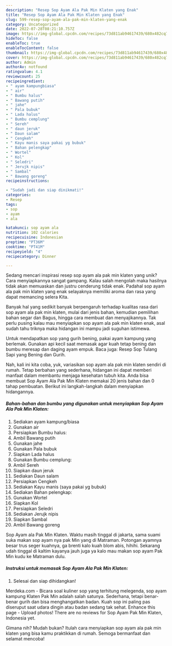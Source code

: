 ```yaml
---
description: "Resep Sop Ayam Ala Pak Min Klaten yang Enak"
title: "Resep Sop Ayam Ala Pak Min Klaten yang Enak"
slug: 599-resep-sop-ayam-ala-pak-min-klaten-yang-enak
category: Uncategorized
date: 2022-07-28T08:21:10.757Z
image: https://img-global.cpcdn.com/recipes/73d811ab94617439/680x482cq70/sop-ayam-ala-pak-min-klaten-foto-resep-utama.jpg
hideToc: false
enableToc: true
enableTocContent: false
thumbnail: https://img-global.cpcdn.com/recipes/73d811ab94617439/680x482cq70/sop-ayam-ala-pak-min-klaten-foto-resep-utama.jpg
cover: https://img-global.cpcdn.com/recipes/73d811ab94617439/680x482cq70/sop-ayam-ala-pak-min-klaten-foto-resep-utama.jpg
author: Admin
authorAv: notfound
ratingvalue: 4.1
reviewcount: 25
recipeingredient:
- " ayam kampungbiasa"
- " air"
- " Bumbu halus"
- " Bawang putih"
- " jahe"
- " Pala bubuk"
- " Lada halus"
- " Bumbu cemplung"
- " Sereh"
- " daun jeruk"
- " Daun salam"
- " Cengkeh"
- " Kayu manis saya pakai yg bubuk"
- " Bahan pelengkap"
- " Wortel"
- " Kol"
- " Seledri"
- " Jerujk nipis"
- " Sambal"
- " Bawang goreng"
recipeinstructions:

- "Sudah jadi dan siap dinikmati!"
categories:
- Resep
tags:
- sop
- ayam
- ala

katakunci: sop ayam ala 
nutrition: 102 calories
recipecuisine: Indonesian
preptime: "PT36M"
cooktime: "PT41M"
recipeyield: "4"
recipecategory: Dinner

---
```





Sedang mencari inspirasi resep sop ayam ala pak min klaten yang unik? Cara menyiapkannya sangat gampang. Kalau salah mengolah maka hasilnya tidak akan memuaskan dan justru cenderung tidak enak. Padahal sop ayam ala pak min klaten yang enak selayaknya memiliki aroma dan rasa yang dapat memancing selera Kita.





Banyak hal yang sedikit banyak berpengaruh terhadap kualitas rasa dari sop ayam ala pak min klaten, mulai dari jenis bahan, kemudian pemilihan bahan segar dan Bagus, hingga cara membuat dan menyajikannya. Tak perlu pusing kalau mau menyiapkan sop ayam ala pak min klaten enak,      asal sudah tahu triknya maka hidangan ini mampu jadi suguhan istimewa.














Untuk mendapatkan sop yang gurih bening, pakai ayam kampung yang berlemak. Gunakan api kecil saat memasak agar kuah tetap bening dan bumbu meresap dan daging ayam empuk. Baca juga: Resep Sop Tulang Sapi yang Bening dan Gurih.






Nah, kali ini kita coba, yuk, variasikan sop ayam ala pak min klaten sendiri di rumah. Tetap berbahan yang sederhana, hidangan ini dapat memberi manfaat dalam membantu menjaga kesehatan tubuh kita. Anda bisa membuat Sop Ayam Ala Pak Min Klaten memakai 20 jenis bahan dan 0 tahap pembuatan. Berikut ini langkah-langkah dalam menyiapkan hidangannya.

<!--inarticleads1-->

##### Bahan-bahan dan bumbu yang digunakan untuk menyiapkan Sop Ayam Ala Pak Min Klaten:

1. Sediakan  ayam kampung/biasa
1. Gunakan  air
1. Persiapkan  Bumbu halus:
1. Ambil  Bawang putih
1. Gunakan  jahe
1. Gunakan  Pala bubuk
1. Siapkan  Lada halus
1. Gunakan  Bumbu cemplung:
1. Ambil  Sereh
1. Siapkan  daun jeruk
1. Sediakan  Daun salam
1. Persiapkan  Cengkeh
1. Sediakan  Kayu manis (saya pakai yg bubuk)
1. Sediakan  Bahan pelengkap:
1. Gunakan  Wortel
1. Siapkan  Kol
1. Persiapkan  Seledri
1. Sediakan  Jerujk nipis
1. Siapkan  Sambal
1. Ambil  Bawang goreng


Sop Ayam ala Pak Min Klaten. Waktu masih tinggal di jakarta, sama suami suka makan sop ayam nya pak Min yang di Matraman. Potongan ayamnya besar trus seger kuahnya, ga brenti kalo kuah blom abis, hihihi. Sekarang udah tinggal di kaltim kayanya jauh juga ya kalo mau makan sop ayam Pak Min kudu ke Matraman dulu. 

<!--inarticleads2-->

##### Instruksi untuk memasak Sop Ayam Ala Pak Min Klaten:


1. Selesai dan siap dihidangkan!

Merdeka.com - Bicara soal kuliner sop yang terhitung melegenda, sop ayam kampung Klaten Pak Min adalah salah satunya. Sederhana, tetapi benar-benar gurih dan bisa menghangatkan badan. Kuah sop ini paling pas diseruput saat udara dingin atau badan sedang tak sehat. Enhance this page - Upload photos! There are no reviews for Sop Ayam Pak Min Klaten, Indonesia yet. 

Gimana nih? Mudah bukan? Itulah cara menyiapkan sop ayam ala pak min klaten yang bisa kamu praktikkan di rumah. Semoga bermanfaat dan selamat mencoba!
